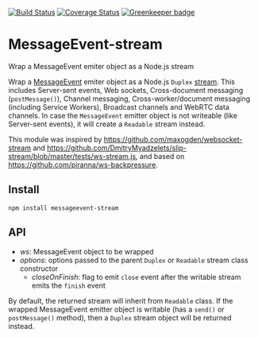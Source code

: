 [![Build Status](https://travis-ci.org/Takeafile/messageevent-stream.svg?branch=master)](https://travis-ci.org/Takeafile/messageevent-stream)
[![Coverage Status](https://coveralls.io/repos/github/Takeafile/messageevent-stream/badge.svg?branch=master)](https://coveralls.io/github/Takeafile/messageevent-stream?branch=master) [![Greenkeeper badge](https://badges.greenkeeper.io/Takeafile/messageevent-stream.svg)](https://greenkeeper.io/)

# MessageEvent-stream

Wrap a MessageEvent emiter object as a Node.js stream

Wrap a [MessageEvent](https://developer.mozilla.org/en-US/docs/Web/API/MessageEvent)
emiter object as a Node.js `Duplex` [stream](https://nodejs.org/api/stream.html).
This includes Server-sent events, Web sockets, Cross-document messaging
(`postMessage()`), Channel messaging, Cross-worker/document messaging (including
Service Workers), Broadcast channels and WebRTC data channels. In case the
`MessageEvent` emitter object is not writeable (like Server-sent events), it
will create a `Readable` stream instead.

This module was inspired by https://github.com/maxogden/websocket-stream and
https://github.com/DmitryMyadzelets/slip-stream/blob/master/tests/ws-stream.js,
and based on https://github.com/piranna/ws-backpressure.

## Install

```
npm install messageevent-stream
```

## API

- *ws*: MessageEvent object to be wrapped
- *options*: options passed to the parent `Duplex` or `Readable` stream class
  constructor
  - *closeOnFinish*: flag to emit `close` event after the writable stream emits
    the `finish` event

By default, the returned stream will inherit from `Readable` class. If the
wrapped MessageEvent emitter object is writable (has a `send()` or
`postMessage()` method), then a `Duplex` stream object will be returned instead.
